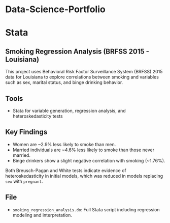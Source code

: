 # Data-Science-Portfolio

# Stata
## Smoking Regression Analysis (BRFSS 2015 - Louisiana)

This project uses Behavioral Risk Factor Surveillance System (BRFSS) 2015 data for Louisiana to explore correlations between smoking and variables such as sex, marital status, and binge drinking behavior.

## Tools
- Stata for variable generation, regression analysis, and heteroskedasticity tests

## Key Findings
- Women are ~2.9% less likely to smoke than men.
- Married individuals are ~4.6% less likely to smoke than those never married.
- Binge drinkers show a slight negative correlation with smoking (~1.76%).

Both Breusch-Pagan and White tests indicate evidence of heteroskedasticity in initial models, which was reduced in models replacing `sex` with `pregnant`.

## File
- `smoking_regression_analysis.do`: Full Stata script including regression modeling and interpretation.

